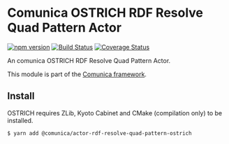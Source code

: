 # Comunica OSTRICH RDF Resolve Quad Pattern Actor

[![npm version](https://badge.fury.io/js/%40comunica%2Factor-rdf-resolve-quad-pattern-ostrich.svg)](https://www.npmjs.com/package/@comunica/actor-rdf-resolve-quad-pattern-ostrich)
[![Build Status](https://travis-ci.org/rdfostrich/comunica-actor-rdf-resolve-quad-pattern-ostrich.svg?branch=master)](https://travis-ci.org/rdfostrich/comunica-actor-rdf-resolve-quad-pattern-ostrich)
[![Coverage Status](https://coveralls.io/repos/github/rdfostrich/comunica-actor-rdf-resolve-quad-pattern-ostrich/badge.svg?branch=master)](https://coveralls.io/github/rdfostrich/comunica-actor-rdf-resolve-quad-pattern-ostrich?branch=master)

An comunica OSTRICH RDF Resolve Quad Pattern Actor.

This module is part of the [Comunica framework](https://github.com/comunica/comunica).

## Install

OSTRICH requires ZLib, Kyoto Cabinet and CMake (compilation only) to be installed.

```bash
$ yarn add @comunica/actor-rdf-resolve-quad-pattern-ostrich
```

